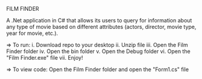 FILM FINDER

A .Net application in C# that allows its users to query for information about any type of movie based on
different attributes (actors, director, movie type, year for movie, etc.).

=> To run:
i.    Download repo to your desktop
ii.   Unzip file
iii.  Open the Film Finder folder
iv.   Open the bin folder
v.    Open the Debug folder
vi.   Open the "Film Finder.exe" file
vii.  Enjoy!

=> To view code:
Open the Film Finder folder and open the "Form1.cs" file
